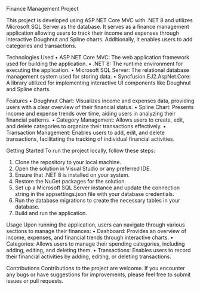 Finance Management Project

This project is developed using ASP.NET Core MVC with .NET 8 and utilizes Microsoft SQL Server as the database. It serves as a finance management application allowing users to track their income and expenses through interactive Doughnut and Spline charts. Additionally, it enables users to add categories and transactions.

Technologies Used
•	ASP.NET Core MVC: The web application framework used for building the application.
•	.NET 8: The runtime environment for executing the application.
•	Microsoft SQL Server: The relational database management system used for storing data.
•	Syncfusion.EJ2.AspNet.Core: A library utilized for implementing interactive UI components like Doughnut and Spline charts.

Features
•	Doughnut Chart: Visualizes income and expenses data, providing users with a clear overview of their financial status.
•	Spline Chart: Presents income and expense trends over time, aiding users in analyzing their financial patterns.
•	Category Management: Allows users to create, edit, and delete categories to organize their transactions effectively.
•	Transaction Management: Enables users to add, edit, and delete transactions, facilitating the tracking of individual financial activities.

Getting Started
To run the project locally, follow these steps:
1.	Clone the repository to your local machine.
2.	Open the solution in Visual Studio or any preferred IDE.
3.	Ensure that .NET 8 is installed on your system.
4.	Restore the NuGet packages for the solution.
5.	Set up a Microsoft SQL Server instance and update the connection string in the appsettings.json file with your database credentials.
6.	Run the database migrations to create the necessary tables in your database.
7.	Build and run the application.

Usage
Upon running the application, users can navigate through various sections to manage their finances:
•	Dashboard: Provides an overview of income, expenses, and financial trends through interactive charts.
•	Categories: Allows users to manage their spending categories, including adding, editing, and deleting them.
•	Transactions: Enables users to record their financial activities by adding, editing, or deleting transactions.

Contributions
Contributions to the project are welcome. If you encounter any bugs or have suggestions for improvements, please feel free to submit issues or pull requests.


